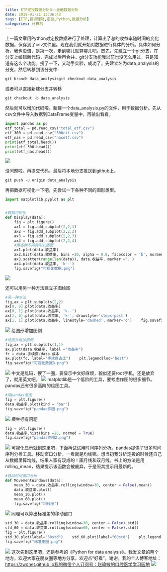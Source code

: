 ```yaml
---
title: ETF定投数据分析3——金融数据分析
date: 2019-01-21 13:36:43
tags: [ETF,投资理财,定投,Python,数据分析]
categories: 计算机
---
```


 上一篇文章用Python对定投数据进行了处理，计算出了总的收益率随时间的变化数据，保存到了csv文件里。现在我们就开始对数据进行具体的分析。具体如何分析，我也没谱，是第一次，走到哪儿就算哪儿吧。首先，先建立一个git分支，在分支上编辑新代码，完成以后再合并。git分支功能我以前也没怎么用过，只是知道有这么个功能。搜了一下，又动手实验，成功了。先建立名为data_analysis的分支，然后转移到该分支中:
```
git branch data_analysisgit checkout data_analysis
```
或者可以直接新建分支并转移
```
git checkout -b data_analysis
```
然后就可以增加代码啦。新建一个data_analysis.py的文件，用于数据分析。先从csv文件中导入数据到DataFrame变量中，再输出看看。
```python
import pandas as pd    
etf_total = pd.read_csv("total_etf.csv")    
etf_300 = pd.read_csv("300etf.csv")    
etf_nas = pd.read_csv("nasetf.csv")    
print(etf_total.head())    
print(etf_300.head())    
print(etf_nas.head())
```
![](
https://zymblog-1258069789.cos.ap-chengdu.myqcloud.com/blog0087-etfinverstment/01.png)

没问题啦。再提交代码。最后将本地分支推送到github上。
```
git push -u origin data_analysis
```
再把数据可视化一下吧，先尝试一下各种不同的图形类型。
```python
import matplotlib.pyplot as plt


#数据可视化
def Display(data):    
    fig = plt.figure()    
    ax1 = fig.add_subplot(2,2,1)    
    ax2 = fig.add_subplot(2,2,2)    
    ax3 = fig.add_subplot(2,2,3)    
    ax4 = fig.add_subplot(2,2,4)    
    #用各种不同的形式画图    
    ax1.plot(data.收益率)    
    ax2.hist(data.收益率, bins =10, alpha = 0.8, facecolor = 'b', normed = 1)    
    ax3.scatter(range(len(data)), data.收益率, marker ='.')    
    ax4.plot(data.收益率, 'k--')        
    fig.savefig("可视化数据.png")
```
![](
https://zymblog-1258069789.cos.ap-chengdu.myqcloud.com/blog0087-etfinverstment/02.png)

还可以用另一种方法建立子图绘图
```python
#另一种方法    
fig,ax = plt.subplots(2,2)    
ax[0, 0].plot(data.收益率)    
ax[0, 1].plot(data.收益率, 'k--')    
ax[1, 0].plot(data.收益率, 'k-', drawstyle='steps-post')    
ax[1, 1].plot(data.收益率, linestyle='dashed', marker='o')    fig.savefig("可视化数据2.png")
```
![](
https://zymblog-1258069789.cos.ap-chengdu.myqcloud.com/blog0087-etfinverstment/03.png)
给图形增加图例
```python
#绘图并增加图例    
fig,ax = plt.subplots(1,1)    
ax.plot(data.收益率, label ="收益率")    
fc = data.手续费/data.成本    
ax.plot(fc, label="手续费占比")    plt.legend(loc="best")    
fig.savefig("可视化数据3.png")
```
![](
https://zymblog-1258069789.cos.ap-chengdu.myqcloud.com/blog0087-etfinverstment/04.png)
中文是乱码，搜了一圈，要显示中文好麻烦，貌似还要root手机，还是放弃了，就用英文吧。
![](
https://zymblog-1258069789.cos.ap-chengdu.myqcloud.com/blog0087-etfinverstment/05.png)
matplotlib是一个低阶的工具，要考虑作图的很多细节。pandas还有很多高阶的绘图工具。
```python   
#用pandas画图    
fig = plt.figure()    
data.收益率.plot(kind = 'bar')    
fig.savefig("pandas作图.png")
```
![](
https://zymblog-1258069789.cos.ap-chengdu.myqcloud.com/blog0087-etfinverstment/06.png)
横坐标有问题
```python
fig = plt.figure()    
data.收益率.hist(bins =20, normed = True)    
fig.savefig("pandas作图2.png")
```
![](
https://zymblog-1258069789.cos.ap-chengdu.myqcloud.com/blog0087-etfinverstment/07.png)
可视化显示就到这里吧，下面再试试用时间序列分析。pandas提供了很多时间序列分析工具。移动窗口分析，一看就是均线嘛。想当初我分析定投的时候还自己从数据里算均线，结果人家有现成的！画月线和双月线。书上的方法是用rolling_mean，结果提示该函数会被废弃，于是照其提示用最新的。
```python
#移动时间窗口分析
def MovementWindows(data):    
    mean_30 = data.收益率.rolling(window=30, center = False).mean()          mean_60 = data.收益率.rolling(window=60, center = False).mean()          fig = plt.figure()    
    data.收益率.plot()    
    mean_30.plot()    
    mean_60.plot()    
    fig.savefig("均线图")
```
![](
https://zymblog-1258069789.cos.ap-chengdu.myqcloud.com/blog0087-etfinverstment/08.png)
同理可以算出标准差的移动窗口
```python
std_30 = data.收益率.rolling(window=30, center = False).std()    
std_60 = data.收益率.rolling(window=60, center = False).std()    
fig = plt.figure()    
std_30.plot(label="30std")    std_60.plot(label="60std")    plt.legend(loc="best")    
fig.savefig("标准差图.png")
```
![](
https://zymblog-1258069789.cos.ap-chengdu.myqcloud.com/blog0087-etfinverstment/09.png)
这次先到这里吧，还是参考的《Python for data analysis》。我发文章的两个地方，欢迎大家在朋友圈等地方分享，欢迎点“好看”。谢谢。我的个人博客地址：https://zwdnet.github.io我的微信个人订阅号：赵瑜敏的口腔医学学习园地
![](https://zymblog-1258069789.cos.ap-chengdu.myqcloud.com/other/wx.jpg)
